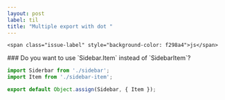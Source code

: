 ```yaml
---
layout: post
label: til
title: "Multiple export with dot "
---
```


<p>
  
  	<span class="issue-label" style="background-color: f298a4">js</span>
  
</p>
### Do you want to use `Sidebar.Item` instead of `SidebarItem`?

```javascript
import Siderbar from './sidebar';
import Item from './sidebar-item';

export default Object.assign(Sidebar, { Item });
```

